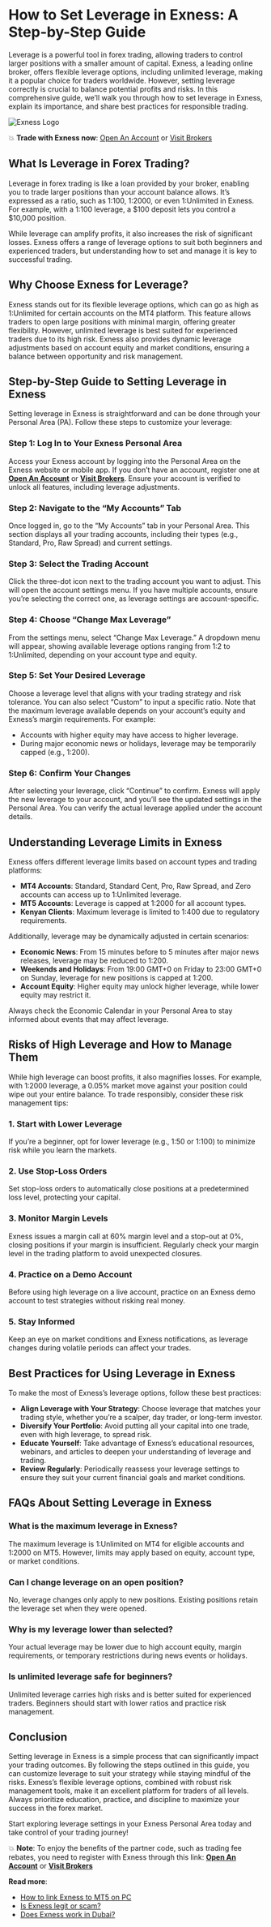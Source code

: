 # How to Set Leverage in Exness: A Step-by-Step Guide

Leverage is a powerful tool in forex trading, allowing traders to control larger positions with a smaller amount of capital. Exness, a leading online broker, offers flexible leverage options, including unlimited leverage, making it a popular choice for traders worldwide. However, setting leverage correctly is crucial to balance potential profits and risks. In this comprehensive guide, we’ll walk you through how to set leverage in Exness, explain its importance, and share best practices for responsible trading.

![Exness Logo](https://d3dpet1g0ty5ed.cloudfront.net/EN_15_years_of_trading_800x800.png)

💥 **Trade with Exness now**: [Open An Account](https://one.exnesstrack.org/boarding/sign-up/a/89rj8di4n7) or [Visit Brokers](https://one.exnesstrack.org/a/89rj8di4n7)

## What Is Leverage in Forex Trading?

Leverage in forex trading is like a loan provided by your broker, enabling you to trade larger positions than your account balance allows. It’s expressed as a ratio, such as 1:100, 1:2000, or even 1:Unlimited in Exness. For example, with a 1:100 leverage, a $100 deposit lets you control a $10,000 position.

While leverage can amplify profits, it also increases the risk of significant losses. Exness offers a range of leverage options to suit both beginners and experienced traders, but understanding how to set and manage it is key to successful trading.

## Why Choose Exness for Leverage?

Exness stands out for its flexible leverage options, which can go as high as 1:Unlimited for certain accounts on the MT4 platform. This feature allows traders to open large positions with minimal margin, offering greater flexibility. However, unlimited leverage is best suited for experienced traders due to its high risk. Exness also provides dynamic leverage adjustments based on account equity and market conditions, ensuring a balance between opportunity and risk management.

## Step-by-Step Guide to Setting Leverage in Exness

Setting leverage in Exness is straightforward and can be done through your Personal Area (PA). Follow these steps to customize your leverage:

### Step 1: Log In to Your Exness Personal Area

Access your Exness account by logging into the Personal Area on the Exness website or mobile app. If you don’t have an account, register one at **[Open An Account](https://one.exnesstrack.org/boarding/sign-up/a/89rj8di4n7)** or **[Visit Brokers](https://one.exnesstrack.org/a/89rj8di4n7)**. Ensure your account is verified to unlock all features, including leverage adjustments.

### Step 2: Navigate to the “My Accounts” Tab

Once logged in, go to the “My Accounts” tab in your Personal Area. This section displays all your trading accounts, including their types (e.g., Standard, Pro, Raw Spread) and current settings.

### Step 3: Select the Trading Account

Click the three-dot icon next to the trading account you want to adjust. This will open the account settings menu. If you have multiple accounts, ensure you’re selecting the correct one, as leverage settings are account-specific.

### Step 4: Choose “Change Max Leverage”

From the settings menu, select “Change Max Leverage.” A dropdown menu will appear, showing available leverage options ranging from 1:2 to 1:Unlimited, depending on your account type and equity.

### Step 5: Set Your Desired Leverage

Choose a leverage level that aligns with your trading strategy and risk tolerance. You can also select “Custom” to input a specific ratio. Note that the maximum leverage available depends on your account’s equity and Exness’s margin requirements. For example:
- Accounts with higher equity may have access to higher leverage.
- During major economic news or holidays, leverage may be temporarily capped (e.g., 1:200).

### Step 6: Confirm Your Changes

After selecting your leverage, click “Continue” to confirm. Exness will apply the new leverage to your account, and you’ll see the updated settings in the Personal Area. You can verify the actual leverage applied under the account details.

## Understanding Leverage Limits in Exness

Exness offers different leverage limits based on account types and trading platforms:
- **MT4 Accounts**: Standard, Standard Cent, Pro, Raw Spread, and Zero accounts can access up to 1:Unlimited leverage.
- **MT5 Accounts**: Leverage is capped at 1:2000 for all account types.
- **Kenyan Clients**: Maximum leverage is limited to 1:400 due to regulatory requirements.

Additionally, leverage may be dynamically adjusted in certain scenarios:
- **Economic News**: From 15 minutes before to 5 minutes after major news releases, leverage may be reduced to 1:200.
- **Weekends and Holidays**: From 19:00 GMT+0 on Friday to 23:00 GMT+0 on Sunday, leverage for new positions is capped at 1:200.
- **Account Equity**: Higher equity may unlock higher leverage, while lower equity may restrict it.

Always check the Economic Calendar in your Personal Area to stay informed about events that may affect leverage.

## Risks of High Leverage and How to Manage Them

While high leverage can boost profits, it also magnifies losses. For example, with 1:2000 leverage, a 0.05% market move against your position could wipe out your entire balance. To trade responsibly, consider these risk management tips:

### 1. Start with Lower Leverage
If you’re a beginner, opt for lower leverage (e.g., 1:50 or 1:100) to minimize risk while you learn the markets.

### 2. Use Stop-Loss Orders
Set stop-loss orders to automatically close positions at a predetermined loss level, protecting your capital.

### 3. Monitor Margin Levels
Exness issues a margin call at 60% margin level and a stop-out at 0%, closing positions if your margin is insufficient. Regularly check your margin level in the trading platform to avoid unexpected closures.

### 4. Practice on a Demo Account
Before using high leverage on a live account, practice on an Exness demo account to test strategies without risking real money.

### 5. Stay Informed
Keep an eye on market conditions and Exness notifications, as leverage changes during volatile periods can affect your trades.

## Best Practices for Using Leverage in Exness

To make the most of Exness’s leverage options, follow these best practices:
- **Align Leverage with Your Strategy**: Choose leverage that matches your trading style, whether you’re a scalper, day trader, or long-term investor.
- **Diversify Your Portfolio**: Avoid putting all your capital into one trade, even with high leverage, to spread risk.
- **Educate Yourself**: Take advantage of Exness’s educational resources, webinars, and articles to deepen your understanding of leverage and trading.
- **Review Regularly**: Periodically reassess your leverage settings to ensure they suit your current financial goals and market conditions.

## FAQs About Setting Leverage in Exness

### What is the maximum leverage in Exness?
The maximum leverage is 1:Unlimited on MT4 for eligible accounts and 1:2000 on MT5. However, limits may apply based on equity, account type, or market conditions.

### Can I change leverage on an open position?
No, leverage changes only apply to new positions. Existing positions retain the leverage set when they were opened.

### Why is my leverage lower than selected?
Your actual leverage may be lower due to high account equity, margin requirements, or temporary restrictions during news events or holidays.

### Is unlimited leverage safe for beginners?
Unlimited leverage carries high risks and is better suited for experienced traders. Beginners should start with lower ratios and practice risk management.

## Conclusion

Setting leverage in Exness is a simple process that can significantly impact your trading outcomes. By following the steps outlined in this guide, you can customize leverage to suit your strategy while staying mindful of the risks. Exness’s flexible leverage options, combined with robust risk management tools, make it an excellent platform for traders of all levels. Always prioritize education, practice, and discipline to maximize your success in the forex market.

Start exploring leverage settings in your Exness Personal Area today and take control of your trading journey!

💥 **Note**: To enjoy the benefits of the partner code, such as trading fee rebates, you need to register with Exness through this link: **[Open An Account](https://one.exnesstrack.org/boarding/sign-up/a/89rj8di4n7)** or **[Visit Brokers](https://one.exnesstrack.org/a/89rj8di4n7)**

**Read more**:
- [How to link Exness to MT5 on PC](https://github.com/AlexMic9/Exness/blob/main/How%20to%20Link%20Exness%20to%20MT5%20on%20PC%3A%20A%20Step-by-Step%20Guide.md)
- [Is Exness legit or scam?](https://github.com/AlexMic9/Exness/blob/main/Is%20Exness%20Legit%20or%20Scam%3F%20A%20Comprehensive%20Review%20for%20Traders.md)
- [Does Exness work in Dubai?](https://github.com/AlexMic9/Exness/blob/main/Does%20Exness%20Work%20in%20Dubai%3F%20A%20Comprehensive%20Review.md)
